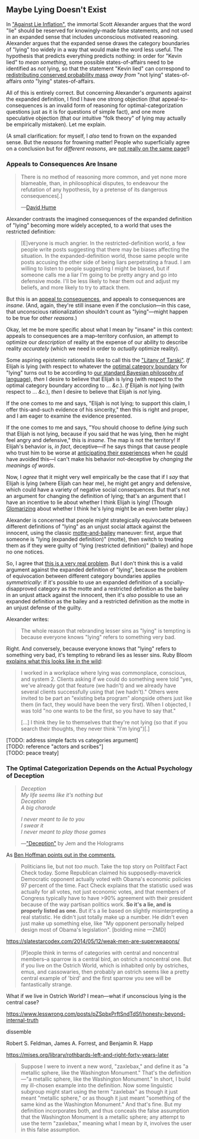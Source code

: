 ## Maybe Lying Doesn't Exist

In ["Against Lie Inflation"](https://slatestarcodex.com/2019/07/16/against-lie-inflation/), the immortal Scott Alexander argues that the word "lie" should be reserved for knowingly-made false statements, and not used in an expanded sense that includes unconscious motivated reasoning. Alexander argues that the expanded sense draws the category boundaries of "lying" too widely in a way that would make the word less useful. The hypothesis that predicts everything predicts nothing: in order for "Kevin lied" to _mean something_, some possible states-of-affairs need to be identified as _not_ lying, so that the statement "Kevin lied" can correspond to [redistributing conserved probability mass](http://yudkowsky.net/rational/technical/) _away from_ "not lying" states-of-affairs _onto_ "lying" states-of-affairs.

All of this is entirely correct. But concerning Alexander's _arguments_ against the expanded definition, I find I have one strong objection (that appeal-to-consequences is an invalid form of reasoning for optimal-categorization questions just as it is for questions of simple fact), and one more speculative objection (that our intuitive "folk theory" of lying may actually be empirically mistaken). Let me explain.

(A small clarification: for myself, I _also_ tend to frown on the expanded sense. But the _reasons_ for frowning matter! People who superficially agree on a conclusion but for _different reasons_, are [not really on the same page](https://www.lesswrong.com/posts/n4ukoQzkgbAqpzqb5/argue-politics-with-your-best-friends)!)

### Appeals to Consequences Are Insane

> There is no method of reasoning more common, and yet none more blameable, than, in philosophical disputes, to endeavour the refutation of any hypothesis, by a pretense of its dangerous consequences[.]
>
> —[David Hume](https://www.bartleby.com/37/3/12.html)

Alexander contrasts the imagined consequences of the expanded definition of "lying" becoming more widely accepted, to a world that uses the restricted definition:

> [E]veryone is much angrier. In the restricted-definition world, a few people write posts suggesting that there may be biases affecting the situation. In the expanded-definition world, those same people write posts accusing the other side of being liars perpetrating a fraud. I am willing to listen to people suggesting I might be biased, but if someone calls me a liar I'm going to be pretty angry and go into defensive mode. I'll be less likely to hear them out and adjust my beliefs, and more likely to try to attack them.

But this is an [appeal to consequences](https://en.wikipedia.org/wiki/Appeal_to_consequences), and appeals to consequences are _insane_. (And, again, they're still insane even if the conclusion—in this case, that unconscious rationalization shouldn't count as "lying"—might happen to be true for _other reasons_.)

Okay, let me be more specific about what I mean by "insane" in this context: appeals to consequences are a map–territory confusion, an attempt to optimize our _description_ of reality at the expense of our ability to describe reality _accurately_ (which we need in order to _actually_ optimize reality).

Some aspiring epistemic rationalists like to call this the ["Litany of Tarski"](https://wiki.lesswrong.com/wiki/Litany_of_Tarski). _If_ Elijah is lying (with respect to whatever the [optimal category boundary](https://www.lesswrong.com/posts/esRZaPXSHgWzyB2NL/where-to-draw-the-boundaries) for "lying" turns out to be according to [our standard Bayesian philosophy of language](https://www.lesswrong.com/posts/FaJaCgqBKphrDzDSj/37-ways-that-words-can-be-wrong)), _then_ I desire to believe that Elijah is lying (with respect to the optimal category boundary according to ... _&c._). _If_ Elijah is _not_ lying (with respect to ... _&c._), _then_ I desire to believe that Elijah is _not_ lying.

If the one comes to me and says, "Elijah is not lying; to support this claim, I offer this-and-such evidence of his sincerity," then this is right and proper, and I am eager to examine the evidence presented.

If the one comes to me and says, "You should choose to define _lying_ such that Elijah is not lying, because if you said that he was lying, then he might feel angry and defensive," this is _insane_. The map is not the territory! If Elijah's behavior is, _in fact_, deceptive—if he says things that cause people who trust him to be worse at [anticipating their experiences](https://www.lesswrong.com/posts/a7n8GdKiAZRX86T5A/making-beliefs-pay-rent-in-anticipated-experiences) when he [could](https://www.lesswrong.com/posts/3buXtNiSK8gcRLMSG/possibility-and-could-ness) have avoided this—I can't make his behavior not-deceptive by _changing the meanings of words_.

Now, I _agree_ that it might very well empirically be the case that if I _say_ that Elijah is lying (where Elijah can hear me), he might get angry and defensive, which could have a variety of negative social consequences. But that's not an argument for changing the definition of lying; that's an argument that I have an incentive to lie about whether I think Elijah is lying! (Though [Glomarizing](https://www.lesswrong.com/posts/xdwbX9pFEr7Pomaxv/meta-honesty-firming-up-honesty-around-its-edge-cases#1__Glomarization_can_t_practically_cover_many_cases_) about whether I think he's lying might be an even better play.)

Alexander is concerned that people might strategically equivocate between different definitions of "lying" as an unjust social attack against the innocent, using the classic [motte-and-bailey](https://slatestarcodex.com/2014/11/03/all-in-all-another-brick-in-the-motte/) maneuver: first, argue that someone is "lying (expanded definition)" (motte), then switch to treating them as if they were guilty of "lying (restricted definition)" (bailey) and hope no one notices.

So, I agree that [this is a very real problem](https://www.lesswrong.com/posts/shoMpaoZypfkXv84Y/variable-question-fallacies). But I don't think this is a valid argument against the expanded definition of "lying", because the problem of equivocation between different category boundaries applies _symmetrically_: if it's possible to use an expanded definition of a socially-disapproved category as the motte and a restricted definition as the bailey in an unjust attack against the innocent, then it's _also_ possible to use an expanded definition as the bailey and a restricted definition as the motte in an unjust defense of the guilty.

Alexander writes:

> The whole reason that rebranding lesser sins as "lying" is tempting is because everyone knows "lying" refers to something very bad. 

Right. And conversely, because everyone knows that "lying" refers to something very bad, it's tempting to rebrand lies as lesser sins. Ruby Bloom [explains what this looks like in the wild](https://www.lesswrong.com/posts/QB9eXzzQWBhq9YuB8/rationalizing-and-sitting-bolt-upright-in-alarm#R9kEwAz8YbQTWGPsB):

> I worked in a workplace where lying was commonplace, conscious, and system 2. Clients asking if we could do something were told "yes, we've already got that feature (we hadn't) and we already have several clients successfully using that (we hadn't)." Others were invited to be part an "existing beta program" alongside others just like them (in fact, they would have been the very first). When I objected, I was told "no one wants to be the first, so you have to say that."
>
> [...] I think they lie to themselves that they're not lying (so that if you search their thoughts, they never think "I'm lying")[.]

[TODO: address simple facts vs categories argument]  
[TODO: reference "actors and scribes"]  
[TODO: peace treaty]  

### The Optimal Categorization Depends on the Actual Psychology of Deception

> _Deception_  
> _My life seems like it's nothing but_  
> _Deception_  
> _A big charade_  
>
> _I never meant to lie to you_  
> _I swear it_  
> _I never meant to play those games_
>
> —["Deception"](https://www.youtube.com/watch?v=kQKs0eQHZRs) by Jem and the Holograms




As [Ben Hoffman points out in the comments](https://slatestarcodex.com/2019/07/16/against-lie-inflation/#comment-777559), 


> Politicians lie, but not _too much_. Take the top story on Politifact Fact Check today. Some Republican claimed his supposedly-maverick Democratic opponent actually voted with Obama's economic policies 97 percent of the time. Fact Check explains that the statistic used was actually for all votes, not just economic votes, and that members of Congress typically have to have >90% agreement with their president because of the way partisan politics work. **So it's a lie, and is properly listed as one.** But it's a lie based on slightly misinterpreting a real statistic. He didn't just totally make up a number. He didn't even just make up something else, like "My opponent personally helped design most of Obama's legislation". [bolding mine —ZMD]


https://slatestarcodex.com/2014/05/12/weak-men-are-superweapons/


> [P]eople think in terms of categories with central and noncentral members–a sparrow is a central bird, an ostrich a noncentral one. But if you live on the Ostrich World, which is inhabited only by ostriches, emus, and cassowaries, then probably an ostrich seems like a pretty central example of 'bird' and the first sparrow you see will be fantastically strange.

What if we live in Ostrich World? I mean—what if unconscious lying is the central case?

https://www.lesswrong.com/posts/pZSpbxPrftSndTdSf/honesty-beyond-internal-truth


dissemble


Robert S. Feldman, James A. Forrest, and Benjamin R. Happ


https://mises.org/library/rothbards-left-and-right-forty-years-later

> Suppose I were to invent a new word, "zaxlebax," and define it as "a metallic sphere, like the Washington Monument." That's the definition—"a metallic sphere, like the Washington Monument." In short, I build my ill-chosen example into the definition. Now some linguistic subgroup might start using the term "zaxlebax" as though it just meant "metallic sphere," or as though it just meant "something of the same kind as the Washington Monument." And that's fine. But my definition incorporates both, and thus conceals the false assumption that the Washington Monument is a metallic sphere; any attempt to use the term "zaxlebax," meaning what I mean by it, involves the user in this false assumption.

